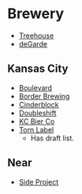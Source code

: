 # Brewery

* [Treehouse](http://treehousebrew.com/on-tap/)
* [deGarde](http://www.degardebrewing.com/events.html)

## Kansas City
* [Boulevard]()
* [Border Brewing]()
* [Cinderblock]()
* [Doubleshift]()
* [KC Bier Co]()
* [Torn Label](http://www.tornlabel.com/tap-room/)
  * Has draft list.

## Near
* [Side Project](http://www.sideprojectbrewing.com/)